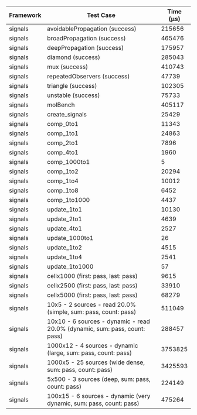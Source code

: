 | Framework | Test Case | Time (μs) |
| --- | --- | --- |
| signals | avoidablePropagation (success) | 215656 |
| signals | broadPropagation (success) | 465476 |
| signals | deepPropagation (success) | 175957 |
| signals | diamond (success) | 285043 |
| signals | mux (success) | 410743 |
| signals | repeatedObservers (success) | 47739 |
| signals | triangle (success) | 102305 |
| signals | unstable (success) | 75733 |
| signals | molBench | 405117 |
| signals | create_signals | 25429 |
| signals | comp_0to1 | 11343 |
| signals | comp_1to1 | 24863 |
| signals | comp_2to1 | 7896 |
| signals | comp_4to1 | 1960 |
| signals | comp_1000to1 | 5 |
| signals | comp_1to2 | 20294 |
| signals | comp_1to4 | 10012 |
| signals | comp_1to8 | 6452 |
| signals | comp_1to1000 | 4437 |
| signals | update_1to1 | 10130 |
| signals | update_2to1 | 4639 |
| signals | update_4to1 | 2527 |
| signals | update_1000to1 | 26 |
| signals | update_1to2 | 4515 |
| signals | update_1to4 | 2541 |
| signals | update_1to1000 | 57 |
| signals | cellx1000 (first: pass, last: pass) | 9615 |
| signals | cellx2500 (first: pass, last: pass) | 33910 |
| signals | cellx5000 (first: pass, last: pass) | 68279 |
| signals | 10x5 - 2 sources - read 20.0% (simple, sum: pass, count: pass) | 511049 |
| signals | 10x10 - 6 sources - dynamic - read 20.0% (dynamic, sum: pass, count: pass) | 288457 |
| signals | 1000x12 - 4 sources - dynamic (large, sum: pass, count: pass) | 3753825 |
| signals | 1000x5 - 25 sources (wide dense, sum: pass, count: pass) | 3425593 |
| signals | 5x500 - 3 sources (deep, sum: pass, count: pass) | 224149 |
| signals | 100x15 - 6 sources - dynamic (very dynamic, sum: pass, count: pass) | 475264 |
